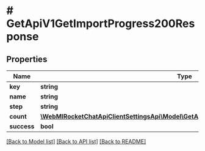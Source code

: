 # # GetApiV1GetImportProgress200Response

## Properties

Name | Type | Description | Notes
------------ | ------------- | ------------- | -------------
**key** | **string** |  | [optional]
**name** | **string** |  | [optional]
**step** | **string** |  | [optional]
**count** | [**\WebMIRocketChatApiClientSettingsApi\Model\GetApiV1GetImportProgress200ResponseCount**](GetApiV1GetImportProgress200ResponseCount.md) |  | [optional]
**success** | **bool** |  | [optional]

[[Back to Model list]](../../README.md#models) [[Back to API list]](../../README.md#endpoints) [[Back to README]](../../README.md)
